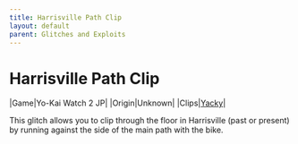 ```yaml
---
title: Harrisville Path Clip
layout: default
parent: Glitches and Exploits
---
```


# Harrisville Path Clip

|Game|Yo-Kai Watch 2 JP|
|Origin|Unknown|
|Clips|[Yacky](https://youtu.be/LqW2uHWvOC0)|

This glitch allows you to clip through the floor in Harrisville (past or present) by running against the side of the main path with the bike.
